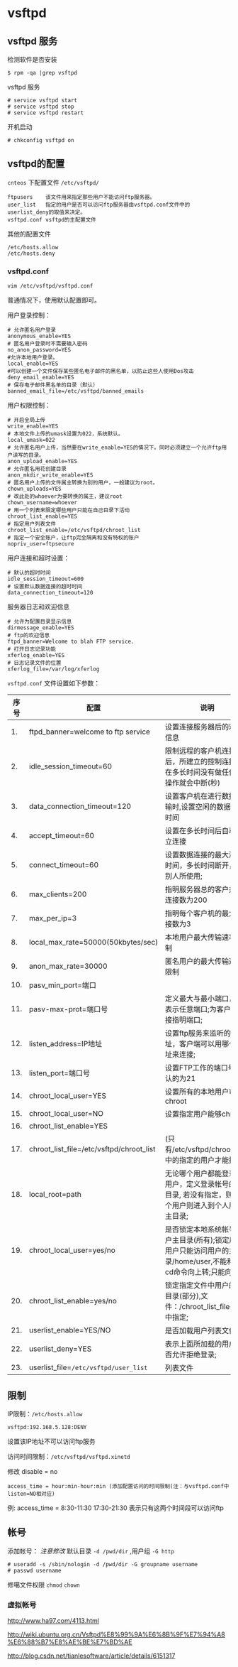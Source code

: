 # vsftpd

## vsftpd 服务

检测软件是否安装

	$ rpm -qa |grep vsftpd

vsftpd 服务

	# service vsftpd start
	# service vsftpd stop
	# service vsftpd restart

开机启动

	# chkconfig vsftpd on

## vsftpd的配置

`cnteos` 下配置文件 `/etc/vsftpd/`

	ftpusers    该文件用来指定那些用户不能访问ftp服务器。
	user_list   指定的用户是否可以访问ftp服务器由vsftpd.conf文件中的userlist_deny的取值来决定。
	vsftpd.conf vsftpd的主配置文件

其他的配置文件

	/etc/hosts.allow
	/etc/hosts.deny

### vsftpd.conf

	vim /etc/vsftpd/vsftpd.conf

普通情况下，使用默认配置即可。

用户登录控制：
	
	# 允许匿名用户登录
	anonymous_enable=YES
	# 匿名用户登录时不需要输入密码
	no_anon_password=YES
	#允许本地用户登录。
	local_enable=YES
	#可以创建一个文件保存某些匿名电子邮件的黑名单，以防止这些人使用Dos攻击
	deny_email_enable=YES
	# 保存电子邮件黑名单的目录（默认）
	banned_email_file=/etc/vsftpd/banned_emails

用户权限控制：

	# 开启全局上传
	write_enable=YES
	# 本地文件上传的umask设置为022，系统默认。
	local_umask=022
	# 允许匿名用户上传，当然要在write_enable=YES的情况下。同时必须建立一个允许ftp用户读写的目录。
	anon_upload_enable=YES
	# 允许匿名用花创建目录
	anon_mkdir_write_enable=YES
	# 匿名用户上传的文件属主转换为别的用户，一般建议为root。
	chown_uploads=YES
	# 改此处的whoever为要转换的属主，建议root
	chown_username=whoever
	# 用一个列表来限定哪些用户只能在自己目录下活动
	chroot_list_enable=YES
	# 指定用户列表文件
	chroot_list_enable=/etc/vsftpd/chroot_list
	# 指定一个安全账户，让ftp完全隔离和没有特权的账户
	nopriv_user=ftpsecure 


用户连接和超时设置：

	# 默认的超时时间 
	idle_session_timeout=600
	# 设置默认数据连接的超时时间
	data_connection_timeout=120

服务器日志和欢迎信息

	# 允许为配置目录显示信息
	dirmessage_enable=YES
	# ftp的欢迎信息
	ftpd_banner=Welcome to blah FTP service. 
	# 打开日志记录功能
	xferlog_enable=YES 
	# 日志记录文件的位置
	xferlog_file=/var/log/xferlog 



`vsftpd.conf` 文件设置如下参数：

序号 | 配置                                   |说明
-----|----------------------------------------|-------------------------------
1.  | ftpd_banner=welcome to ftp service       | 设置连接服务器后的欢迎信息
2.  | idle_session_timeout=60                  | 限制远程的客户机连接后，所建立的控制连接，在多长时间没有做任何的操作就会中断(秒)
3.  | data_connection_timeout=120              | 设置客户机在进行数据传输时,设置空闲的数据中断时间
4.  | accept_timeout=60                        | 设置在多长时间后自动建立连接
5.  | connect_timeout=60                       | 设置数据连接的最大激活时间，多长时间断开，为别人所使用;
6.  | max_clients=200                          | 指明服务器总的客户并发连接数为200
7.  | max_per_ip=3                             | 指明每个客户机的最大连接数为3
8.  | local_max_rate=50000(50kbytes/sec)       | 本地用户最大传输速率限制
9.  | anon_max_rate=30000                      | 匿名用户的最大传输速率限制
10. | pasv_min_port=端口                         | 
11. | pasv-max-prot=端口号                        | 定义最大与最小端口，为0表示任意端口;为客户端连接指明端口;
12. | listen_address=IP地址                      | 设置ftp服务来监听的地址，客户端可以用哪个地址来连接;
13. | listen_port=端口号                          | 设置FTP工作的端口号，默认的为21
14. | chroot_local_user=YES                    | 设置所有的本地用户可以chroot
15. | chroot_local_user=NO                     | 设置指定用户能够chroot
16. | chroot_list_enable=YES                   | 
17. | chroot_list_file=/etc/vsftpd/chroot_list | (只有/etc/vsftpd/chroot_list中的指定的用户才能执行 )
18. | local_root=path                          | 无论哪个用户都能登录的用户，定义登录帐号的主目录, 若没有指定，则每一个用户则进入到个人用户主目录;
19. | chroot_local_user=yes/no                 | 是否锁定本地系统帐号用户主目录(所有);锁定后，用户只能访问用户的主目录/home/user,不能利用cd命令向上转;只能向下;
20. | chroot_list_enable=yes/no                | 锁定指定文件中用户的主目录(部分),文件：/chroot_list_file=path 中指定;
21. | userlist_enable=YES/NO                   | 是否加载用户列表文件;
22. | userlist_deny=YES                        | 表示上面所加载的用户是否允许拒绝登录;
23. | userlist_file=`/etc/vsftpd/user_list`      | 列表文件

## 限制

IP限制：`/etc/hosts.allow`

	vsftpd:192.168.5.128:DENY 

设置该IP地址不可以访问ftp服务


访问时间限制：`/etc/vsftpd/vsftpd.xinetd`

修改 disable = no

	access_time = hour:min-hour:min (添加配置访问的时间限制(注：与vsftpd.conf中listen=NO相对应)

例: access_time = 8:30-11:30 17:30-21:30 表示只有这两个时间段可以访问ftp


## 帐号

添加帐号： _注意修改_ 默认目录 `-d /pwd/dir` ,用户组 `-G http`

	# useradd -s /sbin/nologin -d /pwd/dir -G groupname username  
	# passwd username

修噶文件权限 `chmod` `chown`

### 虚拟帐号



<http://www.ha97.com/4113.html>

<http://wiki.ubuntu.org.cn/Vsftpd%E8%99%9A%E6%8B%9F%E7%94%A8%E6%88%B7%E8%AE%BE%E7%BD%AE>

<http://blog.csdn.net/tianlesoftware/article/details/6151317>
